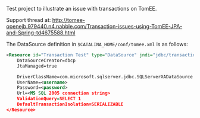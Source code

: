 Test project to illustrate an issue with transactions on TomEE. 

Support thread at: http://tomee-openejb.979440.n4.nabble.com/Transaction-issues-using-TomEE-JPA-and-Spring-td4675588.html

The DataSource definition in `$CATALINA_HOME/conf/tomee.xml` is as follows:

```xml
<Resource id="Transaction Test" type="DataSource" jndi="jdbc/transaction-ds">
	DataSourceCreator=dbcp
	JtaManaged=true

	DriverClassName=com.microsoft.sqlserver.jdbc.SQLServerXADataSource
	UserName=<username>
	Password=<password>
	Url=<MS SQL 2005 connection string>
	ValidationQuery=SELECT 1
	DefaultTransactionIsolation=SERIALIZABLE
</Resource>
```
